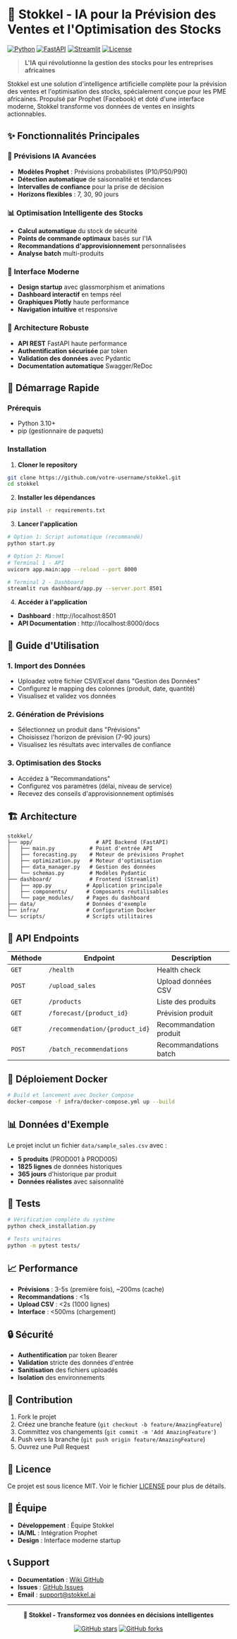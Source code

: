 # 🚀 Stokkel - IA pour la Prévision des Ventes et l'Optimisation des Stocks

[![Python](https://img.shields.io/badge/Python-3.10+-blue.svg)](https://python.org)
[![FastAPI](https://img.shields.io/badge/FastAPI-0.104+-green.svg)](https://fastapi.tiangolo.com)
[![Streamlit](https://img.shields.io/badge/Streamlit-1.28+-red.svg)](https://streamlit.io)
[![License](https://img.shields.io/badge/License-MIT-yellow.svg)](LICENSE)

> **L'IA qui révolutionne la gestion des stocks pour les entreprises africaines**

Stokkel est une solution d'intelligence artificielle complète pour la prévision des ventes et l'optimisation des stocks, spécialement conçue pour les PME africaines. Propulsé par Prophet (Facebook) et doté d'une interface moderne, Stokkel transforme vos données de ventes en insights actionnables.

## ✨ Fonctionnalités Principales

### 🎯 **Prévisions IA Avancées**
- **Modèles Prophet** : Prévisions probabilistes (P10/P50/P90)
- **Détection automatique** de saisonnalité et tendances
- **Intervalles de confiance** pour la prise de décision
- **Horizons flexibles** : 7, 30, 90 jours

### 📊 **Optimisation Intelligente des Stocks**
- **Calcul automatique** du stock de sécurité
- **Points de commande optimaux** basés sur l'IA
- **Recommandations d'approvisionnement** personnalisées
- **Analyse batch** multi-produits

### 🎨 **Interface Moderne**
- **Design startup** avec glassmorphism et animations
- **Dashboard interactif** en temps réel
- **Graphiques Plotly** haute performance
- **Navigation intuitive** et responsive

### 🔧 **Architecture Robuste**
- **API REST** FastAPI haute performance
- **Authentification sécurisée** par token
- **Validation des données** avec Pydantic
- **Documentation automatique** Swagger/ReDoc

## 🚀 Démarrage Rapide

### Prérequis
- Python 3.10+
- pip (gestionnaire de paquets)

### Installation

1. **Cloner le repository**
```bash
git clone https://github.com/votre-username/stokkel.git
cd stokkel
```

2. **Installer les dépendances**
```bash
pip install -r requirements.txt
```

3. **Lancer l'application**
```bash
# Option 1: Script automatique (recommandé)
python start.py

# Option 2: Manuel
# Terminal 1 - API
uvicorn app.main:app --reload --port 8000

# Terminal 2 - Dashboard
streamlit run dashboard/app.py --server.port 8501
```

4. **Accéder à l'application**
- **Dashboard** : http://localhost:8501
- **API Documentation** : http://localhost:8000/docs

## 📖 Guide d'Utilisation

### 1. **Import des Données**
- Uploadez votre fichier CSV/Excel dans "Gestion des Données"
- Configurez le mapping des colonnes (produit, date, quantité)
- Visualisez et validez vos données

### 2. **Génération de Prévisions**
- Sélectionnez un produit dans "Prévisions"
- Choisissez l'horizon de prévision (7-90 jours)
- Visualisez les résultats avec intervalles de confiance

### 3. **Optimisation des Stocks**
- Accédez à "Recommandations"
- Configurez vos paramètres (délai, niveau de service)
- Recevez des conseils d'approvisionnement optimisés

## 🏗️ Architecture

```
stokkel/
├── app/                    # API Backend (FastAPI)
│   ├── main.py           # Point d'entrée API
│   ├── forecasting.py    # Moteur de prévisions Prophet
│   ├── optimization.py   # Moteur d'optimisation
│   ├── data_manager.py   # Gestion des données
│   └── schemas.py        # Modèles Pydantic
├── dashboard/            # Frontend (Streamlit)
│   ├── app.py           # Application principale
│   ├── components/      # Composants réutilisables
│   └── page_modules/    # Pages du dashboard
├── data/                # Données d'exemple
├── infra/               # Configuration Docker
└── scripts/             # Scripts utilitaires
```

## 🔌 API Endpoints

| Méthode | Endpoint | Description |
|---------|----------|-------------|
| `GET` | `/health` | Health check |
| `POST` | `/upload_sales` | Upload données CSV |
| `GET` | `/products` | Liste des produits |
| `GET` | `/forecast/{product_id}` | Prévision produit |
| `GET` | `/recommendation/{product_id}` | Recommandation produit |
| `POST` | `/batch_recommendations` | Recommandations batch |

## 🐳 Déploiement Docker

```bash
# Build et lancement avec Docker Compose
docker-compose -f infra/docker-compose.yml up --build
```

## 📊 Données d'Exemple

Le projet inclut un fichier `data/sample_sales.csv` avec :
- **5 produits** (PROD001 à PROD005)
- **1825 lignes** de données historiques
- **365 jours** d'historique par produit
- **Données réalistes** avec saisonnalité

## 🧪 Tests

```bash
# Vérification complète du système
python check_installation.py

# Tests unitaires
python -m pytest tests/
```

## 📈 Performance

- **Prévisions** : 3-5s (première fois), ~200ms (cache)
- **Recommandations** : <1s
- **Upload CSV** : <2s (1000 lignes)
- **Interface** : <500ms (chargement)

## 🔒 Sécurité

- **Authentification** par token Bearer
- **Validation** stricte des données d'entrée
- **Sanitisation** des fichiers uploadés
- **Isolation** des environnements

## 🤝 Contribution

1. Fork le projet
2. Créez une branche feature (`git checkout -b feature/AmazingFeature`)
3. Committez vos changements (`git commit -m 'Add AmazingFeature'`)
4. Push vers la branche (`git push origin feature/AmazingFeature`)
5. Ouvrez une Pull Request

## 📄 Licence

Ce projet est sous licence MIT. Voir le fichier [LICENSE](LICENSE) pour plus de détails.

## 👥 Équipe

- **Développement** : Équipe Stokkel
- **IA/ML** : Intégration Prophet
- **Design** : Interface moderne startup

## 📞 Support

- **Documentation** : [Wiki GitHub](https://github.com/votre-username/stokkel/wiki)
- **Issues** : [GitHub Issues](https://github.com/votre-username/stokkel/issues)
- **Email** : support@stokkel.ai

---

<div align="center">

**🚀 Stokkel - Transformez vos données en décisions intelligentes**

[![GitHub stars](https://img.shields.io/github/stars/votre-username/stokkel?style=social)](https://github.com/votre-username/stokkel/stargazers)
[![GitHub forks](https://img.shields.io/github/forks/votre-username/stokkel?style=social)](https://github.com/votre-username/stokkel/network)

</div>